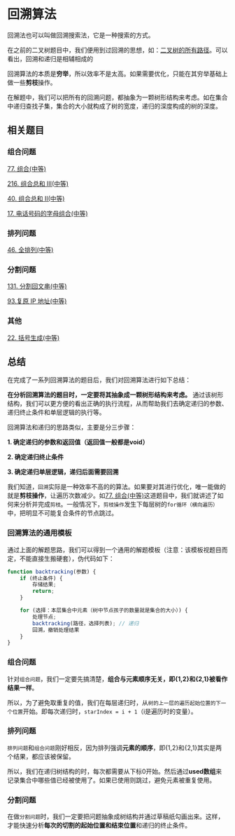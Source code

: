 # 回溯算法

回溯法也可以叫做回溯搜索法，它是一种搜索的方式。

在之前的二叉树题目中，我们便用到过回溯的思想，如：[二叉树的所有路径](<https://github.com/kerwin-ly/Blog/blob/master/algorithm/binary-tree/257.%20%E4%BA%8C%E5%8F%89%E6%A0%91%E7%9A%84%E6%89%80%E6%9C%89%E8%B7%AF%E5%BE%84(%E7%AE%80%E5%8D%95).md>)。可以看出，回溯和递归是相辅相成的

回溯算法的本质是**穷举**，所以效率不是太高。如果需要优化，只能在其穷举基础上做一些**剪枝**操作。

在解题中，我们可以把所有的回溯问题，都抽象为一颗树形结构来考虑。如在集合中递归查找子集，集合的大小就构成了树的宽度，递归的深度构成的树的深度。

## 相关题目

### 组合问题

[77. 组合(中等)](https://github.com/kerwin-ly/Blog/blob/master/algorithm/backtracking/77.%20%E7%BB%84%E5%90%88(%E4%B8%AD%E7%AD%89).md)

[216. 组合总和 III(中等)](https://github.com/kerwin-ly/Blog/blob/master/algorithm/backtracking/216.%20%E7%BB%84%E5%90%88%E6%80%BB%E5%92%8C%20III(%E4%B8%AD%E7%AD%89).md)

[40. 组合总和 II(中等)](https://github.com/kerwin-ly/Blog/blob/master/algorithm/backtracking/40.%20%E7%BB%84%E5%90%88%E6%80%BB%E5%92%8C%20II(%E4%B8%AD%E7%AD%89).md)

[17. 电话号码的字母组合(中等)](todo)

### 排列问题

[46. 全排列(中等)](https://github.com/kerwin-ly/Blog/blob/master/algorithm/backtracking/46.%20%E5%85%A8%E6%8E%92%E5%88%97(%E4%B8%AD%E7%AD%89).md)

### 分割问题
[131. 分割回文串(中等)](https://github.com/kerwin-ly/Blog/blob/master/algorithm/backtracking/131.%20%E5%88%86%E5%89%B2%E5%9B%9E%E6%96%87%E4%B8%B2(%E4%B8%AD%E7%AD%89).md)

[93.复原 IP 地址(中等)](https://github.com/kerwin-ly/Blog/blob/master/algorithm/backtracking/93.%E5%A4%8D%E5%8E%9FIP%E5%9C%B0%E5%9D%80(%E4%B8%AD%E7%AD%89).md)

### 其他

[22. 括号生成(中等)](https://github.com/kerwin-ly/Blog/blob/master/algorithm/backtracking/22.%20%E6%8B%AC%E5%8F%B7%E7%94%9F%E6%88%90(%E4%B8%AD%E7%AD%89).md)

## 总结
在完成了一系列回溯算法的题目后，我们对回溯算法进行如下总结：

**在分析回溯算法的题目时，一定要将其抽象成一颗树形结构来考虑。** 通过该树形结构，我们可以更方便的看出正确的执行流程，从而帮助我们去确定递归的参数、递归终止条件和单层逻辑的执行等。

回溯算法和递归的思路类似，主要是分三步骤：

**1. 确定递归的参数和返回值（返回值一般都是void）**

**2. 确定递归终止条件**

**3. 确定递归单层逻辑，递归后面需要回溯**

我们知道，`回溯`实际是一种效率不高的的算法。如果要对其进行优化，唯一能做的就是**剪枝操作**，让遍历次数减少。如[77. 组合(中等)](https://github.com/kerwin-ly/Blog/blob/master/algorithm/backtracking/77.%20%E7%BB%84%E5%90%88(%E4%B8%AD%E7%AD%89).md)这道题目中，我们就讲述了如何来分析并完成`剪枝`。一般情况下，`剪枝操作`发生下每层树的`for循环（横向遍历）`中，把明显不可能复合条件的节点跳过。

### 回溯算法的通用模板

通过上面的解题思路，我们可以得到一个通用的解题模板（注意：该模板视题目而定，不能直接生搬硬套），伪代码如下：

```js
function backtracking(参数) {
    if (终止条件) {
        存储结果;
        return;
    }

    for (选择：本层集合中元素（树中节点孩子的数量就是集合的大小）) {
        处理节点;
        backtracking(路径，选择列表); // 递归
        回溯，撤销处理结果
    }
}
```

### 组合问题
针对`组合问题`，我们一定要先搞清楚，**组合与元素顺序无关，即{1,2}和{2,1}被看作结果一样**。

所以，为了避免取重复的值，我们在每层递归时，从`树的上一层的遍历起始位置的下一个位置`开始。即每次递归时，`starIndex = i + 1`（i是遍历时的变量）。

### 排列问题
`排列问题`和`组合问题`刚好相反，因为排列强调**元素的顺序**，即{1,2}和{2,1}其实是两个结果，都应该被保留。

所以，我们在递归树结构的时，每次都需要从下标0开始。然后通过**used数组**来记录集合中哪些值已经被使用了。如果已使用则跳过，避免元素被重复使用。

### 分割问题
在做`分割问题`时，我们一定要把问题抽象成树结构并通过草稿纸勾画出来。这样，才能快速分析**每次的切割的起始位置和结束位置**和递归的终止条件。